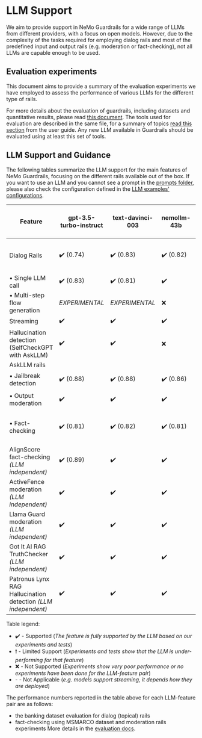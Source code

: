 # LLM Support

We aim to provide support in NeMo Guardrails for a wide range of LLMs from different providers,
with a focus on open models.
However, due to the complexity of the tasks required for employing dialog rails and most of the predefined
input and output rails (e.g. moderation or  fact-checking), not all LLMs are capable enough to be used.

## Evaluation experiments

This document aims to provide a summary of the evaluation experiments we have employed to assess
the performance of various LLMs for the different type of rails.

For more details about the evaluation of guardrails, including datasets and quantitative results,
please read [this document](../evaluation/README.md).
The tools used for evaluation are described in the same file, for a summary of topics [read this section](../README.md#evaluation-tools) from the user guide.
Any new LLM available in Guardrails should be evaluated using at least this set of tools.

## LLM Support and Guidance

The following tables summarize the LLM support for the main features of NeMo Guardrails, focusing on the different rails available out of the box.
If you want to use an LLM and you cannot see a prompt in the [prompts folder](https://github.com/NVIDIA/NeMo-Guardrails/tree/develop/nemoguardrails/llm/prompts), please also check the configuration defined in the [LLM examples' configurations](https://github.com/NVIDIA/NeMo-Guardrails/tree/develop/examples/configs/llm/README.md).

| Feature                                            | gpt-3.5-turbo-instruct    | text-davinci-003          | nemollm-43b               | llama-2-13b-chat          | falcon-7b-instruct        | gpt-3.5-turbo             | gpt-4              | gpt4all-13b-snoozy   | vicuna-7b-v1.3       | mpt-7b-instruct      | dolly-v2-3b          | HF Pipeline model                  |
|----------------------------------------------------|---------------------------|---------------------------|---------------------------|---------------------------|---------------------------|---------------------------|--------------------|----------------------|----------------------|----------------------|----------------------|------------------------------------|
| Dialog Rails                                       | :heavy_check_mark: (0.74) | :heavy_check_mark: (0.83) | :heavy_check_mark: (0.82) | :heavy_check_mark: (0.77) | :heavy_check_mark: (0.76) | :exclamation: (0.45)      | :exclamation:      | :exclamation: (0.54) | :exclamation: (0.54) | :exclamation: (0.50) | :exclamation: (0.40) | :exclamation: _(DEPENDS ON MODEL)_ |
| &bull; Single LLM call                             | :heavy_check_mark: (0.83) | :heavy_check_mark: (0.81) | :heavy_check_mark:        | :x:                       | :x:                       | :x:                       | :x:                | :x:                  | :x:                  | :x:                  | :x:                  | :x:                                |
| &bull; Multi-step flow generation                  | _EXPERIMENTAL_            | _EXPERIMENTAL_            | :x:                       | :x:                       | :x:                       | :x:                       | :x:                | :x:                  | :x:                  | :x:                  | :x:                  | :x:                                |
| Streaming  	                                       | :heavy_check_mark:        | :heavy_check_mark:        | :heavy_check_mark:        | -                         | -                         | :heavy_check_mark:        | :heavy_check_mark: | -                    | -                    | -                    | -                    | :heavy_check_mark:                 |
| Hallucination detection (SelfCheckGPT with AskLLM) | :heavy_check_mark:        | :heavy_check_mark:        | :x:                       | :x:                       | :x:                       | :x:                       | :x:                | :x:                  | :x:                  | :x:                  | :x:                  | :x:                                |
| AskLLM rails                                       |                           |                           |                           |                           |                           |                           |                    |                      |                      |                      |                      |                                    |
| &bull; Jailbreak detection                         | :heavy_check_mark: (0.88) | :heavy_check_mark: (0.88) | :heavy_check_mark: (0.86) | :x:                       | :x:                       | :heavy_check_mark: (0.85) | :x:                | :x:                  | :x:                  | :x:                  | :x:                  | :x:                                |
| &bull; Output moderation                           | :heavy_check_mark:        | :heavy_check_mark:        | :heavy_check_mark:        | :x:                       | :x:                       | :heavy_check_mark: (0.85) | :x:                | :x:                  | :x:                  | :x:                  | :x:                  | :x:                                |
| &bull; Fact-checking                               | :heavy_check_mark: (0.81) | :heavy_check_mark: (0.82) | :heavy_check_mark: (0.81) | :heavy_check_mark: (0.80) | :x:                       | :heavy_check_mark: (0.83) | :x:                | :x:                  | :x:                  | :x:                  | :x:                  | :exclamation: _(DEPENDS ON MODEL)_ |
 | AlignScore fact-checking _(LLM independent)_       | :heavy_check_mark: (0.89) | :heavy_check_mark:        | :heavy_check_mark:        | :heavy_check_mark:        | :heavy_check_mark:        | :heavy_check_mark:        | :heavy_check_mark: | :heavy_check_mark:   | :heavy_check_mark:   | :heavy_check_mark:   | :heavy_check_mark:   | :heavy_check_mark:                 |
| ActiveFence moderation _(LLM independent)_         | :heavy_check_mark:        | :heavy_check_mark:        | :heavy_check_mark:        | :heavy_check_mark:        | :heavy_check_mark:        | :heavy_check_mark:        | :heavy_check_mark: | :heavy_check_mark:   | :heavy_check_mark:   | :heavy_check_mark:   | :heavy_check_mark:   | :heavy_check_mark:                 |
| Llama Guard moderation _(LLM independent)_         | :heavy_check_mark:        | :heavy_check_mark:        | :heavy_check_mark:        | :heavy_check_mark:        | :heavy_check_mark:        | :heavy_check_mark:        | :heavy_check_mark: | :heavy_check_mark:   | :heavy_check_mark:   | :heavy_check_mark:   | :heavy_check_mark:   | :heavy_check_mark:                 |
| Got It AI RAG TruthChecker _(LLM independent)_         | :heavy_check_mark:        | :heavy_check_mark:        | :heavy_check_mark:        | :heavy_check_mark:        | :heavy_check_mark:        | :heavy_check_mark:        | :heavy_check_mark: | :heavy_check_mark:   | :heavy_check_mark:   | :heavy_check_mark:   | :heavy_check_mark:   | :heavy_check_mark:                 |
| Patronus Lynx RAG Hallucination detection _(LLM independent)_         | :heavy_check_mark:        | :heavy_check_mark:        | :heavy_check_mark:        | :heavy_check_mark:        | :heavy_check_mark:        | :heavy_check_mark:        | :heavy_check_mark: | :heavy_check_mark:   | :heavy_check_mark:   | :heavy_check_mark:   | :heavy_check_mark:   | :heavy_check_mark:                 |

Table legend:
- :heavy_check_mark: - Supported (_The feature is fully supported by the LLM based on our experiments and tests_)
- :exclamation: - Limited Support (_Experiments and tests show that the LLM is under-performing for that feature_)
- :x: - Not Supported (_Experiments show very poor performance or no experiments have been done for the LLM-feature pair_)
- \- - Not Applicable (_e.g. models support streaming, it depends how they are deployed_)

The performance numbers reported in the table above for each LLM-feature pair are as follows:
- the banking dataset evaluation for dialog (topical) rails
- fact-checking using MSMARCO dataset and moderation rails experiments
More details in the [evaluation docs](https://github.com/NVIDIA/NeMo-Guardrails/tree/develop/nemoguardrails/eval/README.md).
